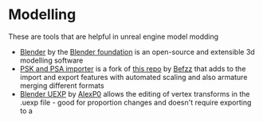  # Modelling
 These are tools that are helpful in unreal engine model modding
  - [Blender](https://www.blender.org/download/) by the [Blender foundation](https://www.blender.org/) is an open-source and extensible 3d modelling software
  - [PSK and PSA importer](https://github.com/matyalatte/blender3d_import_psk_psa) is a fork of [this repo](https://github.com/Befzz/blender3d_import_psk_psa) by [Befzz](https://github.com/Befzz) that adds to the import and export features with automated scaling and also armature merging different formats
  - [Blender UEXP](https://github.com/AlexP0/Blender_UEXP) by [AlexP0](https://github.com/AlexP0) allows the editing of vertex transforms in the .uexp file - good for proportion changes and doesn't require exporting to a 